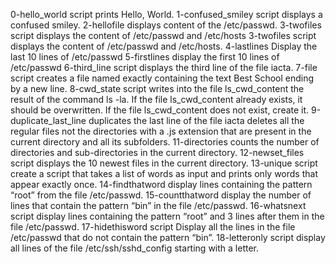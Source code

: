 0-hello_world script prints Hello, World. 1-confused_smiley script displays a confused smiley. 2-hellofile displays content of the /etc/passwd.
3-twofiles script displays the content of /etc/passwd and /etc/hosts
3-twofiles script displays the content of /etc/passwd and /etc/hosts.
4-lastlines Display the last 10 lines of /etc/passwd
5-firstlines display the first 10 lines of /etc/passwd
6-third_line script displays the third line of the file iacta.
7-file script creates a file named exactly containing the text Best School ending by a new line.
8-cwd_state script writes into the file ls_cwd_content the result of the command ls -la. If the file ls_cwd_content already exists, it should be overwritten. If the file ls_cwd_content does not exist, create it.
9-duplicate_last_line duplicates the last line of the file iacta
deletes all the regular files not the directories with a .js extension that are present in the current directory and all its subfolders.
11-directories counts the number of directories and sub-directories in the current directory.
12-newset_files script displays the 10 newest files in the current directory.
13-unique script create a script that takes a list of words as input and prints only words that appear exactly once.
14-findthatword display lines containing the pattern “root” from the file /etc/passwd.
15-countthatword display the number of lines that contain the pattern “bin” in the file /etc/passwd.
16-whatsnext script display lines containing the pattern “root” and 3 lines after them in the file /etc/passwd.
17-hidethisword script Display all the lines in the file /etc/passwd that do not contain the pattern “bin”.
18-letteronly script display all lines of the file /etc/ssh/sshd_config starting with a letter.
